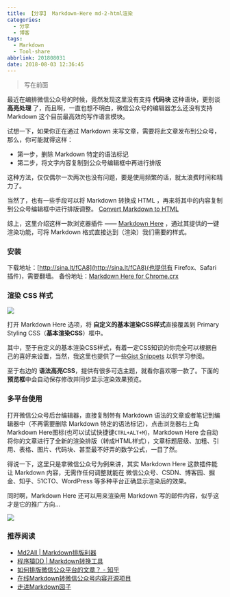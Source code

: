 ```yaml
---
title: 【分享】 Markdown-Here md-2-html渲染
categories:
  - 分享
  - 博客
tags:
  - Markdown
  - Tool-share
abbrlink: 201808031
date: 2018-08-03 12:36:45
---
```


> 写在前面

最近在编排微信公众号的时候，竟然发现这里没有支持 **代码块** 这种语块，更别谈 **高亮处理** 了，而且啊，一直也想不明白，微信公众号的编辑器怎么还没有支持 Markdown 这个目前最高效的写作语言模块。

试想一下，如果你正在通过 Markdown 来写文章，需要将此文章发布到公众号，那么，你可能就得这样：

* 第一步，删除 Markdown 特定的语法标记
* 第二步，将文字内容复制到公众号编辑框中再进行排版

这种方法，仅仅偶尔一次两次也没有问题，要是使用频繁的话，就太浪费时间和精力了。

当然了，也有一些手段可以将 Markdown 转换成 HTML ，再来将其中的内容复制到公众号编辑框中进行排版调整。
[Convert Markdown to HTML](https://markdowntohtml.com/)

综上，这里介绍这样一款浏览器插件 —— [Markdown Here](https://markdown-here.com/) ，通过其提供的一键渲染功能，可将 Markdown 格式直接达到（渲染）我们需要的样式。


### 安装

下载地址：[http://sina.lt/fCA8](http://sina.lt/fCA8)(也提供有 Firefox、Safari 插件)，需要翻墙。
备份地址：[Markdown Here for Chrome.crx](https://github.com/zhouie/Google-Chrome-Extensions/blob/master/Markdown%20Here%20for%20Chrome.crx)

### 渲染 CSS 样式

![](https://i.loli.net/2019/02/24/5c729ab5018e2.png)

打开 Markdown Here 选项，将 **自定义的基本渲染CSS样式**直接覆盖到 Primary Styling CSS（**基本渲染CSS**）框中。

其中，至于自定义的基本渲染CSS样式，有着一定CSS知识的你完全可以根据自己的喜好来设置，当然，我这里也提供了一些[Gist Snippets](https://gist.github.com/zhouie) 以供学习参阅。

至于右边的 **语法高亮CSS**，提供有很多可选主题，就看你喜欢哪一款了。下面的 **预览框**中会自动保存修改并同步显示渲染效果预览。


### 多平台使用

打开微信公众号后台编辑器，直接复制带有 Markdown 语法的文章或者笔记到编辑器中（不再需要删除 Markdown 特定的语法标记），点击浏览器右上角 Markdown Here图标(也可以试试快捷键`CTRL+ALT+M`)，Markdown Here 会自动将你的文章进行了全新的渲染排版（转成HTML样式），文章标题层级、加粗、引用、表格、图片、代码块、甚至最不好弄的数学公式，一目了然。

得说一下，这里只是拿微信公众号为例来讲，其实 Markdown Here 这款插件能让 Markdown 内容，无需作任何调整就能在 微信公众号、CSDN、博客园、掘金、知乎、51CTO、WordPress 等多种平台正确显示渲染后的效果。

同时啊，Markdown Here 还可以用来渲染用 Markdown 写的邮件内容，似乎这才是它的推广方向...

![](https://i.loli.net/2019/02/24/5c729ab4f4007.png)


### 推荐阅读

* [Md2All | Markdown排版利器](http://aclickall.com/)
* [程序猿DD | Markdown转换工具](http://blog.didispace.com/tools/online-markdown/)
* [如何排版微信公众平台的文章？ - 知乎](https://www.zhihu.com/question/23640203)
* [在线Markdown转微信公众号内容开源项目](http://md.barretlee.com/)
* [走进Markdown园子](https://zhouie.cn/posts/201804111/)